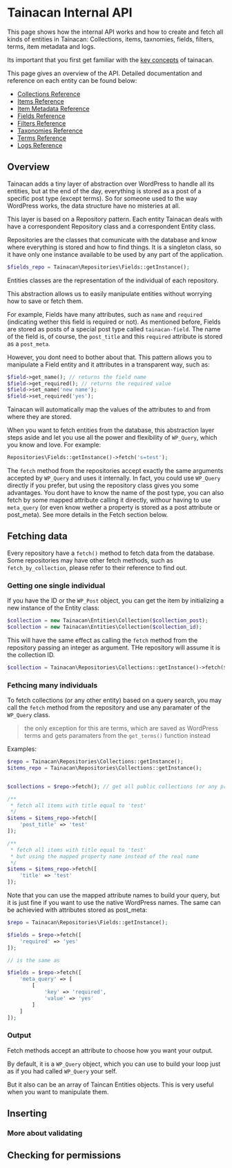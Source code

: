 # Tainacan Internal API

This page shows how the internal API works and how to create and fetch all kinds of entities in Tainacan: Collections, items, taxnomies, fields, filters, terms, item metadata and logs.

Its important that you first get familiar with the [key concepts](key-concepts.md) of tainacan. 

This page gives an overview of the API. Detailed documentation and reference on each entity can be found below:

* [Collections Reference](class-reference-collections.md)
* [Items Reference](class-reference-items.md)
* [Item Metadata Reference](class-reference-item-metadata.md)
* [Fields Reference](class-reference-fields.md)
* [Filters Reference](class-reference-filters.md)
* [Taxonomies Reference](class-reference-taxonomies.md)
* [Terms Reference](class-reference-terms.md)
* [Logs Reference](class-reference-logs.md)

## Overview

Tainacan adds a tiny layer of abstraction over WordPress to handle all its entities, but at the end of the day, everything is stored as a post of a specific post type (except terms). So for someone used to the way WordPress works, the data structure have no misteries at all.

This layer is based on a Repository pattern. Each entity Tainacan deals with have a correspondent Repository class and a correspondent Entity class.

Repositories are the classes that comunicate with the database and know where everything is stored and how to find things. It is a singleton class, so it have only one instance available to be used by any part of the application.

```PHP
$fields_repo = Tainacan\Repositories\Fields::getInstance();
```
Entities classes are the representation of the individual of each repository. 

This abstraction allows us to easily manipulate entities without worrying how to save or fetch them.

For example, Fields have many attributes, such as `name` and `required` (indicating wether this field is required or not). As mentioned before, Fields are stored as posts of a special post type called `tainacan-field`. The name of the field is, of course, the `post_title` and this `required` attribute is stored as a `post_meta`.

However, you dont need to bother about that. This pattern allows you to manipulate a Field entity and it attributes in a transparent way, such as:

```PHP
$field->get_name(); // returns the field name
$field->get_required(); // returns the required value 
$field->set_name('new name');
$field->set_required('yes');
```

Tainacan will automatically map the values of the attributes to and from where they are stored.

When you want to fetch entities from the database, this abstraction layer steps aside and let you use all the power and flexibility of `WP_Query`, which you know and love. For example:

```PHP
Repositories\Fields::getInstance()->fetch('s=test');
```

The `fetch` method from the repositories accept exactly the same arguments accepted by `WP_Query` and uses it internally. In fact, you could use `WP_Query` directly if you prefer, but using the repository class gives you some advantages. You dont have to know the name of the post type, you can also fetch by some mapped attribute calling it directly, withour having to use `meta_query` (or even know wether a property is stored as a post attribute or post_meta). See more details in the Fetch section below.


## Fetching data

Every repository have a `fetch()` method to fetch data from the database. Some repositories may have other fetch methods, such as `fetch_by_collection`, please refer to their reference to find out.

### Getting one single individual

If you have the ID or the `WP_Post` object, you can get the item by initializing a new instance of the Entity class:

```PHP
$collection = new Tainacan\Entities\Collection($collection_post);
$collection = new Tainacan\Entities\Collection($collection_id);
```

This will have the same effect as calling the `fetch` method from the repository passing an integer as argument. THe repository will assume it is the collection ID.

```PHP
$collection = Tainacan\Repositories\Collections::getInstance()->fetch($collection_id);
```

### Fethcing many individuals

To fetch collections (or any other entity) based on a query search, you may call the `fetch` method from the repository and use any paramater of the `WP_Query` class.

> the only exception for this are terms, which are saved as WordPress terms and gets paramaters from the `get_terms()` function instead

Examples:

```PHP
$repo = Tainacan\Repositories\Collections::getInstance();
$items_repo = Tainacan\Repositories\Collections::getInstance();


$collections = $repo->fetch(); // get all public collections (or any private collections current user can view. It works exactly the same way WP_Query)

/**
 * fetch all items with title equal to 'test'
 */
$items = $items_repo->fetch([
	'post_title' => 'test'
]);

/**
 * fetch all items with title equal to 'test'
 * but using the mapped property name instead of the real name
 */
$items = $items_repo->fetch([
	'title' => 'test'
]);

```

Note that you can use the mapped attribute names to build your query, but it is just fine if you want to use the native WordPress names. The same can be achievied with attributes stored as post_meta:

```PHP
$repo = Tainacan\Repositories\Fields::getInstance();

$fields = $repo->fetch([
	'required' => 'yes'
]);

// is the same as

$fields = $repo->fetch([
	'meta_query' => [
		[
			'key' => 'required',
			'value' => 'yes'
		]
	]
]);
```

### Output

Fetch methods accept an attribute to choose how you want your output.

By default, it is a `WP_Query` object, which you can use to build your loop just as if you had called `WP_Query` your self.

But it also can be an array of Taincan Entities objects. This is very useful when you want to manipulate them.

## Inserting


### More about validating


## Checking for permissions